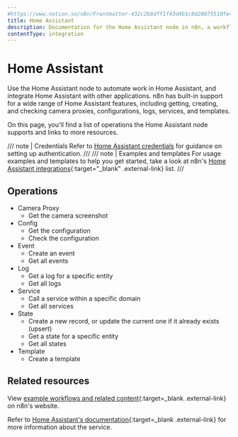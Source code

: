 ```yaml
---
#https://www.notion.so/n8n/Frontmatter-432c2b8dff1f43d4b1c8d20075510fe4
title: Home Assistant
description: Documentation for the Home Assistant node in n8n, a workflow automation platform. Includes details of operations and configuration, and links to examples and credentials information.
contentType: integration
---
```


# Home Assistant

Use the Home Assistant node to automate work in Home Assistant, and integrate Home Assistant with other applications. n8n has built-in support for a wide range of Home Assistant features, including getting, creating, and checking camera proxies, configurations, logs, services, and templates. 

On this page, you'll find a list of operations the Home Assistant node supports and links to more resources.

/// note | Credentials
Refer to [Home Assistant credentials](/integrations/builtin/credentials/homeassistant/) for guidance on setting up authentication. 
///
/// note | Examples and templates
For usage examples and templates to help you get started, take a look at n8n's [Home Assistant integrations](https://n8n.io/integrations/home-assistant/){:target="_blank" .external-link} list.
///

## Operations

* Camera Proxy
    * Get the camera screenshot
* Config
    * Get the configuration
    * Check the configuration
* Event
    * Create an event
    * Get all events
* Log
    * Get a log for a specific entity
    * Get all logs
* Service
    * Call a service within a specific domain
    * Get all services
* State
    * Create a new record, or update the current one if it already exists (upsert)
    * Get a state for a specific entity
    * Get all states
* Template
    * Create a template

## Related resources


View [example workflows and related content](https://n8n.io/integrations/home-assistant/){:target=_blank .external-link} on n8n's website.


Refer to [Home Assistant's documentation](https://developers.home-assistant.io/docs/api/rest/){:target=_blank .external-link} for more information about the service.

